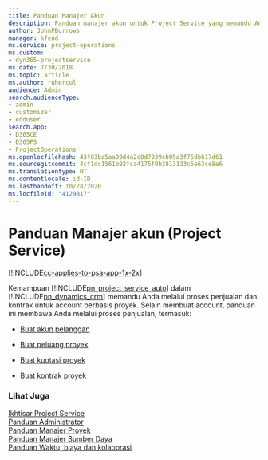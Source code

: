```yaml
---
title: Panduan Manajer Akun
description: Panduan manajer akun untuk Project Service yang memandu Anda melalui proses penjualan dan kontrak untuk account berbasis proyek
author: JohnPBurrows
manager: kfend
ms.service: project-operations
ms.custom:
- dyn365-projectservice
ms.date: 7/30/2018
ms.topic: article
ms.author: ruhercul
audience: Admin
search.audienceType:
- admin
- customizer
- enduser
search.app:
- D365CE
- D365PS
- ProjectOperations
ms.openlocfilehash: 43f83ba5aa99d4a2c8d7939cb05a3f75db617d61
ms.sourcegitcommit: 4cf1dc1561b92fca4175f0b3813133c5e63ce8e6
ms.translationtype: HT
ms.contentlocale: id-ID
ms.lasthandoff: 10/28/2020
ms.locfileid: "4129817"
---
```

# <a name="account-manager-guide-project-service"></a>Panduan Manajer akun (Project Service)

[!INCLUDE[cc-applies-to-psa-app-1x-2x](../includes/cc-applies-to-psa-app-1x-2x.md)]

Kemampuan [!INCLUDE[pn_project_service_auto](../includes/pn-project-service-auto.md)] dalam [!INCLUDE[pn_dynamics_crm](../includes/pn-dynamics-crm.md)] memandu Anda melalui proses penjualan dan kontrak untuk account berbasis proyek. Selain membuat account, panduan ini membawa Anda melalui proses penjualan, termasuk:  
  
-   [Buat akun pelanggan](../psa/create-customer-account.md)  
  
-   [Buat peluang proyek](../psa/create-project-opportunity.md)  
  
-   [Buat kuotasi proyek](../psa/create-project-quote.md)  
  
-   [Buat kontrak proyek](../psa/create-project-contract.md)  
  
  
### <a name="see-also"></a>Lihat Juga  
 [Ikhtisar Project Service](../psa/overview.md)   
 [Panduan Administrator](../psa/admin-guide.md)   
 [Panduan Manajer Proyek](../psa/project-manager-guide.md)   
 [Panduan Manajer Sumber Daya](../psa/resource-manager-guide.md)   
 [Panduan Waktu, biaya dan kolaborasi](../psa/time-expense-collaboration-guide.md)
